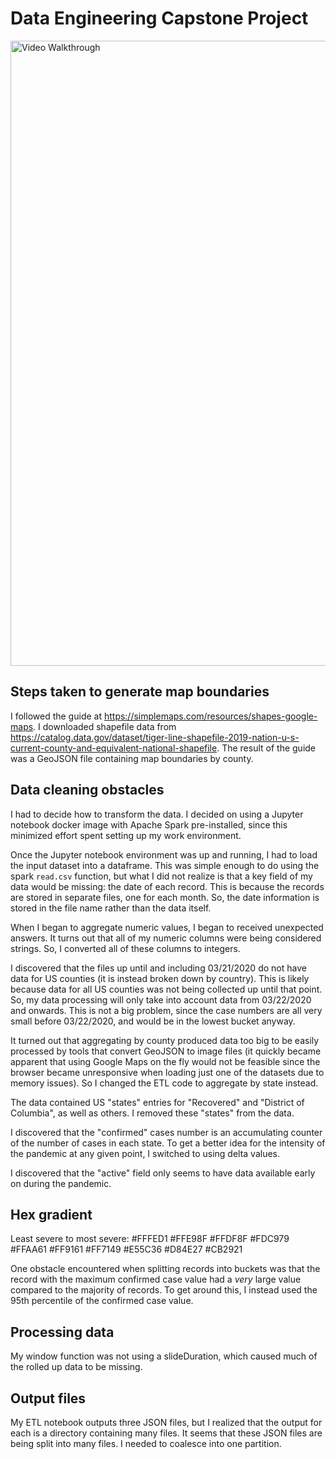 # Data Engineering Capstone Project

<img src='https://github.com/Thomas-McKanna/udacity-data-engineering-capstone/raw/master/covid_map.gif' title='Video Walkthrough' width='1000' alt='Video Walkthrough' />

## Steps taken to generate map boundaries

I followed the guide at https://simplemaps.com/resources/shapes-google-maps. I downloaded shapefile data from https://catalog.data.gov/dataset/tiger-line-shapefile-2019-nation-u-s-current-county-and-equivalent-national-shapefile. The result of the guide was a GeoJSON file containing map boundaries by county.

## Data cleaning obstacles

I had to decide how to transform the data. I decided on using a Jupyter notebook docker image with Apache Spark pre-installed, since this minimized effort spent setting up my work environment.

Once the Jupyter notebook environment was up and running, I had to load the input dataset into a dataframe. This was simple enough to do using the spark `read.csv` function, but what I did not realize is that a key field of my data would be missing: the date of each record. This is because the records are stored in separate files, one for each month. So, the date information is stored in the file name rather than the data itself.

When I began to aggregate numeric values, I began to received unexpected answers. It turns out that all of my numeric columns were being considered strings. So, I converted all of these columns to integers.

I discovered that the files up until and including 03/21/2020 do not have data for US counties (it is instead broken down by country). This is likely because data for all US counties was not being collected up until that point. So, my data processing will only take into account data from 03/22/2020 and onwards. This is not a big problem, since the case numbers are all very small before 03/22/2020, and would be in the lowest bucket anyway.

It turned out that aggregating by county produced data too big to be easily processed by tools that convert GeoJSON to image files (it quickly became apparent that using Google Maps on the fly would not be feasible since the browser became unresponsive when loading just one of the datasets due to memory issues). So I changed the ETL code to aggregate by state instead.

The data contained US "states" entries for "Recovered" and "District of Columbia", as well as others. I removed these "states" from the data.

I discovered that the "confirmed" cases number is an accumulating counter of the number of cases in each state. To get a better idea for the intensity of the pandemic at any given point, I switched to using delta values.

I discovered that the "active" field only seems to have data available early on during the pandemic.

## Hex gradient

Least severe to most severe:
#FFFED1
#FFE98F
#FFDF8F
#FDC979
#FFAA61
#FF9161
#FF7149
#E55C36
#D84E27
#CB2921

One obstacle encountered when splitting records into buckets was that the record with the maximum confirmed case value had a *very* large value compared to the majority of records. To get around this, I instead used the 95th percentile of the confirmed case value.

## Processing data

My window function was not using a slideDuration, which caused much of the rolled up data to be missing.

## Output files

My ETL notebook outputs three JSON files, but I realized that the output for each is a directory containing many files. It seems that these JSON files are being split into many files. I needed to coalesce into one partition.
